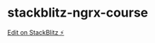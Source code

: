# stackblitz-ngrx-course

[Edit on StackBlitz ⚡️](https://stackblitz.com/edit/stackblitz-starters-2ylgyv)